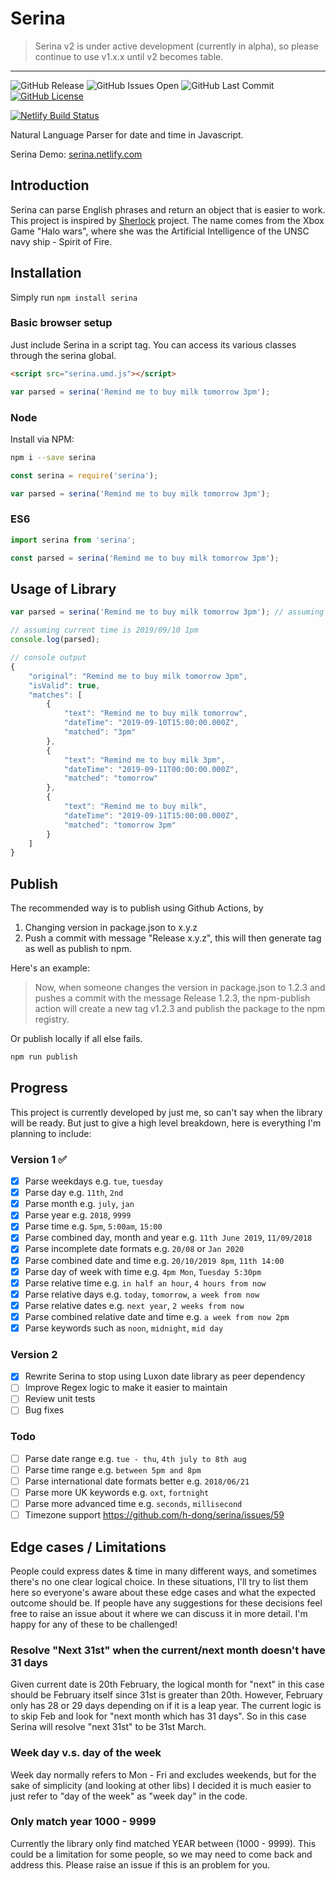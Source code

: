 # Serina

> Serina v2 is under active development (currently in alpha), so please continue to use v1.x.x until v2 becomes table.

---

![GitHub Release](https://img.shields.io/github/release/h-dong/serina.svg)
![GitHub Issues Open](https://img.shields.io/github/issues-raw/h-dong/serina.svg)
![GitHub Last Commit](https://img.shields.io/github/last-commit/h-dong/serina.svg)
[![GitHub License](https://img.shields.io/github/license/h-dong/serina.svg)](./LICENSE)

[![Netlify Build Status](https://api.netlify.com/api/v1/badges/debe4f89-718a-43de-b3b7-0b791ae709fe/deploy-status)](https://app.netlify.com/sites/serina/deploys)

Natural Language Parser for date and time in Javascript.

Serina Demo: [serina.netlify.com](https://serina.netlify.com)

## Introduction

Serina can parse English phrases and return an object that is easier to work. This project is inspired by [Sherlock](!https://github.com/neilgupta/Sherlock) project. The name comes from the Xbox Game "Halo wars", where she was the Artificial Intelligence of the UNSC navy ship - Spirit of Fire.

## Installation

Simply run `npm install serina`

### Basic browser setup

Just include Serina in a script tag. You can access its various classes through the serina global.

```html
<script src="serina.umd.js"></script>
```

```js
var parsed = serina('Remind me to buy milk tomorrow 3pm');
```

### Node

Install via NPM:

```bash
npm i --save serina
```

```js
const serina = require('serina');

var parsed = serina('Remind me to buy milk tomorrow 3pm');
```

### ES6

```js
import serina from 'serina';

const parsed = serina('Remind me to buy milk tomorrow 3pm');
```

## Usage of Library

```js
var parsed = serina('Remind me to buy milk tomorrow 3pm'); // assuming it is currently 29th Oct 2017

// assuming current time is 2019/09/10 1pm
console.log(parsed);
```

```js
// console output
{
    "original": "Remind me to buy milk tomorrow 3pm",
    "isValid": true,
    "matches": [
        {
            "text": "Remind me to buy milk tomorrow",
            "dateTime": "2019-09-10T15:00:00.000Z",
            "matched": "3pm"
        },
        {
            "text": "Remind me to buy milk 3pm",
            "dateTime": "2019-09-11T00:00:00.000Z",
            "matched": "tomorrow"
        },
        {
            "text": "Remind me to buy milk",
            "dateTime": "2019-09-11T15:00:00.000Z",
            "matched": "tomorrow 3pm"
        }
    ]
}
```

## Publish

The recommended way is to publish using Github Actions, by

1. Changing version in package.json to x.y.z
2. Push a commit with message "Release x.y.z", this will then generate tag as well as publish to npm.

Here's an example:

> Now, when someone changes the version in package.json to 1.2.3 and pushes a commit with the message Release 1.2.3, the npm-publish action will create a new tag v1.2.3 and publish the package to the npm registry.

Or publish locally if all else fails.

```bash
npm run publish
```

## Progress

This project is currently developed by just me, so can't say when the library will be ready. But just to give a high level breakdown, here is everything I'm planning to include:

### Version 1 ✅

- [x] Parse weekdays e.g. `tue`, `tuesday`
- [x] Parse day e.g. `11th`, `2nd`
- [x] Parse month e.g. `july`, `jan`
- [x] Parse year e.g. `2018`, `9999`
- [x] Parse time e.g. `5pm`, `5:00am`, `15:00`
- [x] Parse combined day, month and year e.g. `11th June 2019`, `11/09/2018`
- [x] Parse incomplete date formats e.g. `20/08` or `Jan 2020`
- [x] Parse combined date and time e.g. `20/10/2019 8pm`, `11th 14:00`
- [x] Parse day of week with time e.g. `4pm Mon`, `Tuesday 5:30pm`
- [x] Parse relative time e.g. `in half an hour`, `4 hours from now`
- [x] Parse relative days e.g. `today`, `tomorrow`, `a week from now`
- [x] Parse relative dates e.g. `next year`, `2 weeks from now`
- [x] Parse combined relative date and time e.g. `a week from now 2pm`
- [x] Parse keywords such as `noon`, `midnight`, `mid day`

### Version 2

- [x] Rewrite Serina to stop using Luxon date library as peer dependency
- [ ] Improve Regex logic to make it easier to maintain
- [ ] Review unit tests
- [ ] Bug fixes

### Todo

- [ ] Parse date range e.g. `tue - thu`, `4th july to 8th aug`
- [ ] Parse time range e.g. `between 5pm and 8pm`
- [ ] Parse international date formats better e.g. `2018/06/21`
- [ ] Parse more UK keywords e.g. `oxt`, `fortnight`
- [ ] Parse more advanced time e.g. `seconds`, `millisecond`
- [ ] Timezone support <https://github.com/h-dong/serina/issues/59>

## Edge cases / Limitations

People could express dates & time in many different ways, and sometimes there's no one clear logical choice. In these situations, I'll try to list them here so everyone's aware about these edge cases and what the expected outcome should be. If people have any suggestions for these decisions feel free to raise an issue about it where we can discuss it in more detail. I'm happy for any of these to be challenged!

### Resolve "Next 31st" when the current/next month doesn't have 31 days

Given current date is 20th February, the logical month for "next" in this case should be February itself since 31st is greater than 20th. However, February only has 28 or 29 days depending on if it is a leap year. The current logic is to skip Feb and look for "next month which has 31 days". So in this case Serina will resolve "next 31st" to be 31st March.

### Week day v.s. day of the week

Week day normally refers to Mon - Fri and excludes weekends, but for the sake of simplicity (and looking at other libs) I decided it is much easier to just refer to "day of the week" as "week day" in the code.

### Only match year 1000 - 9999

Currently the library only find matched YEAR between (1000 - 9999). This could be a limitation for some people, so we may need to come back and address this. Please raise an issue if this is an problem for you.

